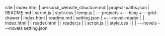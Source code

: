 site
|   index.html
|   personal_website_structure.md
|   project-paths.json
|   README.md
|   script.js
|   style.css
|   temp.js
|
\---projects
    +---blog
    +---grid-drawer
    |       index.html
    |       readme.md
    |       setting.json
    |
    +---novel-reader
    |   |   index.html
    |   |   reader.html
    |   |   reader.js
    |   |   script.js
    |   |   style.css
    |   |
    |   \---novels
    \---novels
            setting.json